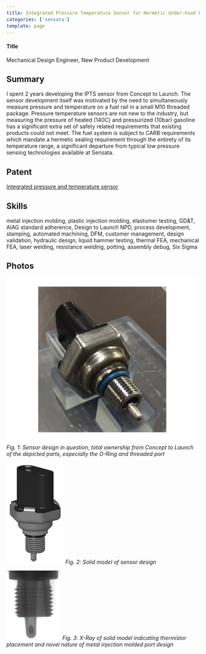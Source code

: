 ```yaml
---
title: Integrated Pressure Temperature Sensor for Hermetic Under-hood Fuel Applications
categories: ['sensata']
template: page
---
```

#### Title
Mechanical Design Engineer, New Product Development

## Summary

I spent 2 years developing the IPTS sensor from Concept to Launch. The sensor development itself was motivated by the need to simultaneously measure pressure and temperature on a fuel rail in a small M10 threaded package. Pressure temperature sensors are not new to the industry, but measuring the pressure of heated (140C) and pressurized (10bar) gasoline has a significant extra set of safety related requirements that existing products could not meet. The fuel system is subject to CARB requirements which mandate a hermetic sealing requirement through the entirety of its temperature range, a significant departure from typical low pressure sensing technologies available at Sensata.


## Patent
[Integrated pressure and temperature sensor](https://patents.google.com/patent/US20180073950A1/en?oq=20180073950)

## Skills

metal injection molding, plastic injection molding, elastomer testing, GD&T, AIAG standard adherence, Design to Launch NPD, process development, stamping, automated machining, DFM, customer management, design validation, hydraulic design, liquid hammer testing, thermal FEA, mechanical FEA, laser welding, resistance welding, potting, assembly debug, Six Sigma

## Photos
![](ipts.jpg)
*Fig. 1: Sensor design in question, total ownership from Concept to Launch of the depicted parts, especially the O-Ring and threaded port*

![](ipts.png)
*Fig. 2: Solid model of sensor design*

![](ipts2.png)
*Fig. 3: X-Ray of solid model indicating thermistor placement and novel nature of metal injection molded port design*
